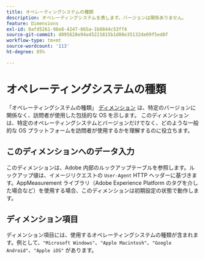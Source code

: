```yaml
---
title: オペレーティングシステムの種類
description: オペレーティングシステムを表します。バージョンは関係ありません。
feature: Dimensions
exl-id: 0afd5261-98e8-4247-865a-1b8844c53ff4
source-git-commit: d095628e94a45221815b1d08e35132de09f5ed8f
workflow-type: tm+mt
source-wordcount: '113'
ht-degree: 85%

---
```


# オペレーティングシステムの種類

「オペレーティングシステムの種類」 [ディメンション](overview.md) は、特定のバージョンに関係なく、訪問者が使用した包括的な OS を示します。 このディメンションは、特定のオペレーティングシステムとバージョンだけでなく、どのような一般的な OS プラットフォームを訪問者が使用するかを理解するのに役立ちます。

## このディメンションへのデータ入力

このディメンションは、Adobe 内部のルックアップテーブルを参照します。ルックアップ値は、イメージリクエストの `User-Agent` HTTP ヘッダーに基づきます。AppMeasurement ライブラリ（Adobe Experience Platform のタグを介した場合など）を使用する場合、このディメンションは初期設定の状態で動作します。

## ディメンション項目

ディメンション項目には、使用するオペレーティングシステムの種類が含まれます。例として、`"Microsoft Windows"`、`"Apple Macintosh"`、`"Google Android"`、`"Apple iOS"` があります。
